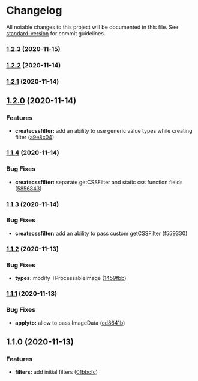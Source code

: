 # Changelog

All notable changes to this project will be documented in this file. See [standard-version](https://github.com/conventional-changelog/standard-version) for commit guidelines.

### [1.2.3](https://github.com/wolframdeus/css-js-filter/compare/v1.2.2...v1.2.3) (2020-11-15)

### [1.2.2](https://github.com/wolframdeus/css-js-filter/compare/v1.2.1...v1.2.2) (2020-11-14)

### [1.2.1](https://github.com/wolframdeus/css-js-filter/compare/v1.2.0...v1.2.1) (2020-11-14)

## [1.2.0](https://github.com/wolframdeus/css-js-filter/compare/v1.1.4...v1.2.0) (2020-11-14)


### Features

* **createcssfilter:** add an ability to use generic value types while creating filter ([a9e8c04](https://github.com/wolframdeus/css-js-filter/commit/a9e8c0403c85da787e05f0ff674c1c984f73cc0d))

### [1.1.4](https://github.com/wolframdeus/css-js-filter/compare/v1.1.3...v1.1.4) (2020-11-14)


### Bug Fixes

* **createcssfilter:** separate getCSSFilter and static css function fields ([5856843](https://github.com/wolframdeus/css-js-filter/commit/5856843fc7769bf7280494ffc5bd1a13599a444d))

### [1.1.3](https://github.com/wolframdeus/css-js-filter/compare/v1.1.2...v1.1.3) (2020-11-14)


### Bug Fixes

* **createcssfilter:** add an ability to pass custom getCSSFilter ([f559330](https://github.com/wolframdeus/css-js-filter/commit/f5593308591b6789f54d1d700b824306568bdca7))

### [1.1.2](https://github.com/wolframdeus/css-js-filter/compare/v1.1.1...v1.1.2) (2020-11-13)


### Bug Fixes

* **types:** modify TProcessableImage ([1459fbb](https://github.com/wolframdeus/css-js-filter/commit/1459fbbb339ad92b98e2bdea686d9190f5ff0ea0))

### [1.1.1](https://github.com/wolframdeus/css-js-filter/compare/v1.1.0...v1.1.1) (2020-11-13)


### Bug Fixes

* **applyto:** allow to pass ImageData ([cd8641b](https://github.com/wolframdeus/css-js-filter/commit/cd8641b5621161275791716af0f42c6e2000948a))

## 1.1.0 (2020-11-13)


### Features

* **filters:** add initial filters ([01bbcfc](https://github.com/wolframdeus/css-js-filter/commit/01bbcfc26a23b5c09fb8aa4e3f598a7bd0f5cd47))
